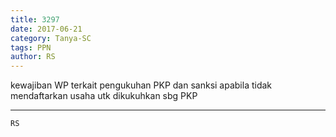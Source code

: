 ```yaml
---
title: 3297
date: 2017-06-21
category: Tanya-SC
tags: PPN
author: RS
---
```


kewajiban WP terkait pengukuhan PKP dan sanksi apabila tidak mendaftarkan usaha utk dikukuhkan sbg PKP

---



`RS`
